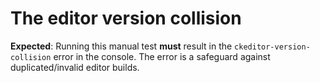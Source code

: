 # The editor version collision

**Expected**: Running this manual test **must** result in the `ckeditor-version-collision` error in the console. The error is a safeguard against duplicated/invalid editor builds.

